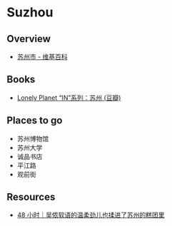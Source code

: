 # Suzhou

## Overview

- [苏州市 - 维基百科](https://zh.wikipedia.org/wiki/%E8%8B%8F%E5%B7%9E%E5%B8%82)

## Books

- [Lonely Planet “IN”系列：苏州 (豆瓣)](https://book.douban.com/subject/26878852/)

## Places to go

- 苏州博物馆
- 苏州大学
- 诚品书店
- 平江路
- 观前街

## Resources

- [48 小时｜吴侬软语的温柔劲儿也揉进了苏州的糕团里](https://mp.weixin.qq.com/s?__biz=MjM5NzI5ODE3Nw%3D%3D&mid=2655257507&idx=1&sn=7ac4286cb41a88e0727f3de38d0dc048)
